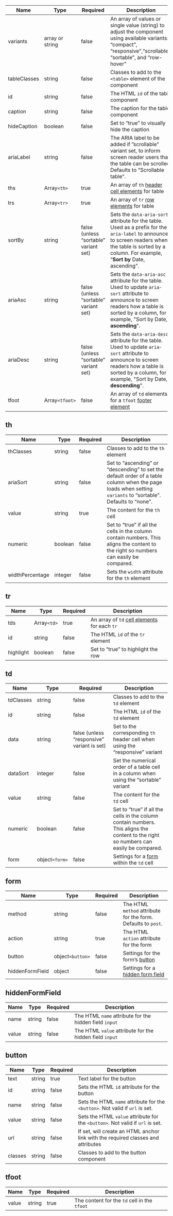 | Name         | Type            | Required                              | Description                                                                                                                                                                                              |
| ------------ | --------------- | ------------------------------------- | -------------------------------------------------------------------------------------------------------------------------------------------------------------------------------------------------------- |
| variants     | array or string | false                                 | An array of values or single value (string) to adjust the component using available variants: “compact”, “responsive”,“scrollable”, “sortable”, and “row-hover”                                          |
| tableClasses | string          | false                                 | Classes to add to the `<table>` element of the component                                                                                                                                                 |
| id           | string          | false                                 | The HTML `id` of the table component                                                                                                                                                                     |
| caption      | string          | false                                 | The caption for the table component                                                                                                                                                                      |
| hideCaption  | boolean         | false                                 | Set to “true” to visually hide the caption                                                                                                                                                               |
| ariaLabel    | string          | false                                 | The ARIA label to be added if ”scrollable” variant set, to inform screen reader users that the table can be scrolled. Defaults to “Scrollable table“.                                                    |
| ths          | Array`<th>`     | true                                  | An array of `th` [header cell elements](#th) for table                                                                                                                                                   |
| trs          | Array`<tr>`     | true                                  | An array of `tr` [row elements](#tr) for table                                                                                                                                                           |
| sortBy       | string          | false (unless “sortable” variant set) | Sets the `data-aria-sort` attribute for the table. Used as a prefix for the `aria-label` to announce to screen readers when the table is sorted by a column. For example, “**Sort by** Date, ascending”. |
| ariaAsc      | string          | false (unless “sortable” variant set) | Sets the `data-aria-asc` attribute for the table. Used to update `aria-sort` attribute to announce to screen readers how a table is sorted by a column, for example, "Sort by Date, **ascending**".      |
| ariaDesc     | string          | false (unless “sortable” variant set) | Sets the `data-aria-desc` attribute for the table. Used to update `aria-sort` attribute to announce to screen readers how a table is sorted by a column, for example, "Sort by Date, **descending**".    |
| tfoot        | Array`<tfoot>`  | false                                 | An array of `td` elements for a `tfoot` [footer element](#tfoot)                                                                                                                                         |

## th

| Name            | Type    | Required | Description                                                                                                                                                  |
| --------------- | ------- | -------- | ------------------------------------------------------------------------------------------------------------------------------------------------------------ |
| thClasses       | string  | false    | Classes to add to the `th` element                                                                                                                           |
| ariaSort        | string  | false    | Set to “ascending” or “descending” to set the default order of a table column when the page loads when setting `variants` to “sortable”. Defaults to “none”. |
| value           | string  | true     | The content for the `th` cell                                                                                                                                |
| numeric         | boolean | false    | Set to “true” if all the cells in the column contain numbers. This aligns the content to the right so numbers can easily be compared.                        |
| widthPercentage | integer | false    | Sets the `width` attribute for the `th` element                                                                                                              |

## tr

| Name      | Type        | Required | Description                                         |
| --------- | ----------- | -------- | --------------------------------------------------- |
| tds       | Array`<td>` | true     | An array of `td` [cell elements](#td) for each `tr` |
| id        | string      | false    | The HTML `id` of the `tr` element                   |
| highlight | boolean     | false    | Set to “true” to highlight the row                  |

## td

| Name      | Type           | Required                                   | Description                                                                                                                           |
| --------- | -------------- | ------------------------------------------ | ------------------------------------------------------------------------------------------------------------------------------------- |
| tdClasses | string         | false                                      | Classes to add to the `td` element                                                                                                    |
| id        | string         | false                                      | The HTML `id` of the `td` element                                                                                                     |
| data      | string         | false (unless “responsive” variant is set) | Set to the corresponding `th` header cell when using the “responsive” variant                                                         |
| dataSort  | integer        | false                                      | Set the numerical order of a table cell in a column when using the “sortable” variant                                                 |
| value     | string         | false                                      | The content for the `td` cell                                                                                                         |
| numeric   | boolean        | false                                      | Set to “true” if all the cells in the column contain numbers. This aligns the content to the right so numbers can easily be compared. |
| form      | object`<form>` | false                                      | Settings for a [form](#form) within the `td` cell                                                                                     |

## form

| Name            | Type             | Required | Description                                                   |
| --------------- | ---------------- | -------- | ------------------------------------------------------------- |
| method          | string           | false    | The HTML `method` attribute for the form. Defaults to `post`. |
| action          | string           | true     | The HTML `action` attribute for the form                      |
| button          | object`<button>` | false    | Settings for the form’s [button](#button)                     |
| hiddenFormField | object           | false    | Settings for a [hidden form field](#hiddenformfield)          |

## hiddenFormField

| Name  | Type   | Required | Description                                             |
| ----- | ------ | -------- | ------------------------------------------------------- |
| name  | string | false    | The HTML `name` attribute for the hidden field `input`  |
| value | string | false    | The HTML `value` attribute for the hidden field `input` |

## button

| Name    | Type   | Required | Description                                                                      |
| ------- | ------ | -------- | -------------------------------------------------------------------------------- |
| text    | string | true     | Text label for the button                                                        |
| id      | string | false    | Sets the HTML `id` attribute for the button                                      |
| name    | string | false    | Sets the HTML `name` attribute for the `<button>`. Not valid if `url` is set.    |
| value   | string | false    | Sets the HTML `value` attribute for the `<button>`. Not valid if `url` is set.   |
| url     | string | false    | If set, will create an HTML anchor link with the required classes and attributes |
| classes | string | false    | Classes to add to the button component                                           |

## tfoot

| Name  | Type   | Required | Description                                  |
| ----- | ------ | -------- | -------------------------------------------- |
| value | string | true     | The content for the `td` cell in the `tfoot` |
